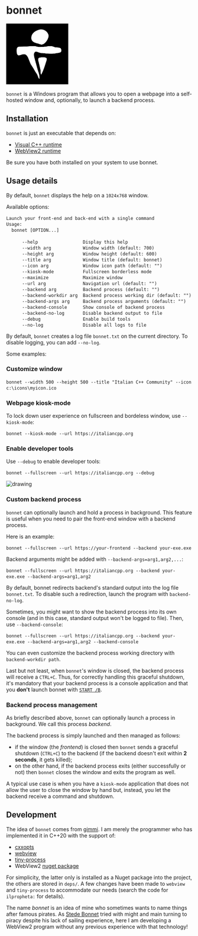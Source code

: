 # bonnet

![bonnet logo](bonnet.png)

`bonnet` is a Windows program that allows you to open a webpage into a self-hosted window and, optionally, to launch a backend process.

## Installation

`bonnet` is just an executable that depends on:
- [Visual C++ runtime](https://aka.ms/vs/17/release/vc_redist.x64.exe)
- [WebView2 runtime](https://developer.microsoft.com/en-us/microsoft-edge/webview2/)

Be sure you have both installed on your system to use bonnet.

## Usage details

By default, `bonnet` displays the help on a `1024x768` window.

Available options:

```
Launch your front-end and back-end with a single command
Usage:
  bonnet [OPTION...]

      --help                 Display this help
      --width arg            Window width (default: 700)
      --height arg           Window height (default: 600)
      --title arg            Window title (default: bonnet)
      --icon arg             Window icon path (default: "")
      --kiosk-mode           Fullscreen borderless mode
      --maximize             Maximize window
      --url arg              Navigation url (default: "")
      --backend arg          Backend process (default: "")
      --backend-workdir arg  Backend process working dir (default: "")
      --backend-args arg     Backend process arguments (default: "")
      --backend-console      Show console of backend process
      --backend-no-log       Disable backend output to file
      --debug                Enable build tools
      --no-log               Disable all logs to file
```

By default, `bonnet` creates a log file `bonnet.txt` on the current directory. To disable logging, you can add `--no-log`.

Some examples:

### Customize window

```
bonnet --width 500 --height 500 --title "Italian C++ Community" --icon c:\icons\myicon.ico
```

### Webpage kiosk-mode

To lock down user experience on fullscreen and bordeless window, use `--kiosk-mode`:

```
bonnet --kiosk-mode --url https://italiancpp.org
```

### Enable developer tools

Use `--debug` to enable developer tools:

```
bonnet --fullscreen --url https://italiancpp.org --debug
```

<img src="https://user-images.githubusercontent.com/5806546/194514328-62710b32-7ebd-41ef-b95a-a8f1f30de785.png" alt="drawing" width="350"/>

### Custom backend process

`bonnet` can optionally launch and hold a process in background. This feature is useful when you need to pair the front-end window with a backend process.

Here is an example:

```
bonnet --fullscreen --url https://your-frontend --backend your-exe.exe
```

Backend arguments might be added with `--backend-args=arg1,arg2,...`:

```
bonnet --fullscreen --url https://italiancpp.org --backend your-exe.exe --backend-args=arg1,arg2
```

By default, bonnet redirects backend's standard output into the log file `bonnet.txt`. To disable such a redirection, launch the program with `backend-no-log`.

Sometimes, you might want to show the backend process into its own console (and in this case, standard output won't be logged to file). Then, use `--backend-console`:

```
bonnet --fullscreen --url https://italiancpp.org --backend your-exe.exe --backend-args=arg1,arg2 --backend-console
```

You can even customize the backend process working directory with `backend-workdir path`.

Last but not least, when `bonnet`'s window is closed, the backend process will receive a `CTRL+C`. Thus, for correctly handling this graceful shutdown, it's mandatory that your backend process is a console application and that you **don't** launch bonnet with [`START /B`](https://learn.microsoft.com/en-us/windows-server/administration/windows-commands/start).

### Backend process management

As briefly described above, `bonnet` can optionally launch a process in background. We call this process *backend*.

The backend process is simply launched and then managed as follows:

- if the window (the *frontend*) is closed then `bonnet` sends a graceful shutdown (`CTRL+C`) to the backend (if the backend doesn't exit within **2 seconds**, it gets killed);
- on the other hand, if the backend process exits (either successfully or not) then `bonnet` closes the window and exits the program as well.

A typical use case is when you have a `kiosk-mode` application that does not allow the user to close the window by hand but, instead, you let the backend receive a command and shutdown.

## Development 

The idea of `bonnet` comes from [gimmi](https://github.com/gimmi/). I am merely the programmer who has implemented it in C++20 with the support of:
- [cxxopts](https://github.com/jarro2783/cxxopts)
- [webview](https://github.com/webview/webview)
- [tiny-process](https://gitlab.com/eidheim/tiny-process-library)
- WebView2 [nuget package](https://www.nuget.org/packages/Microsoft.Web.WebView2)

For simplicity, the latter only is installed as a Nuget package into the project, the others are stored in `deps/`. A few changes have been made to `webview` and `tiny-process` to accommodate our needs (search the code for `ilpropheta:` for details).

The name *bonnet* is an idea of mine who sometimes wants to name things after famous pirates. As [Stede Bonnet](https://en.wikipedia.org/wiki/Stede_Bonnet) tried with might and main turning to piracy despite his lack of sailing experience, here I am developing a WebView2 program without any previous experience with that technology!
